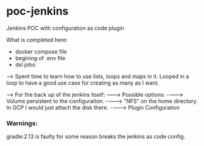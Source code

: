 # poc-jenkins
Jenkins POC with configuration as code plugin 


What is completed here:
- docker compose file
- begining of .env file 
- dsl jobs:

--> Spent time to learn how to use lists, loops and maps in it. Looped in a loop to have a good use case for creating as many as I want.

--> For the back up of the jenkins itself: 
---> Possible options:
----> Volume persistent to the configuration.
----> "NFS" on the home directory. In GCP I would just attach the disk there.
----> Plugin Configuration



### Warnings:

gradle:2.13 is faulty for some reason breaks the jenkins as code config.
